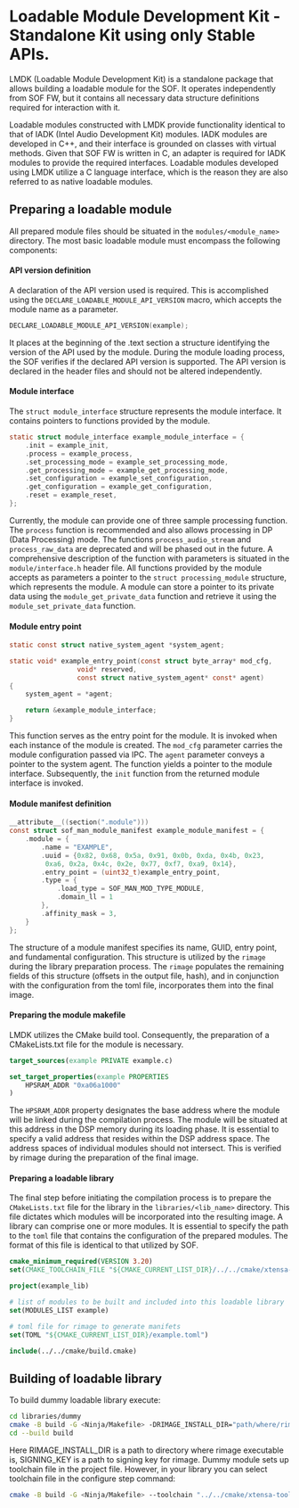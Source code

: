 # Loadable Module Development Kit - Standalone Kit using only Stable APIs.

LMDK (Loadable Module Development Kit) is a standalone package that allows building a loadable module for the SOF. It operates independently from SOF FW, but it contains all necessary data structure definitions required for interaction with it.

Loadable modules constructed with LMDK provide functionality identical to that of IADK (Intel Audio Development Kit) modules. IADK modules are developed in C++, and their interface is grounded on classes with virtual methods. Given that SOF FW is written in C, an adapter is required for IADK modules to provide the required interfaces. Loadable modules developed using LMDK utilize a C language interface, which is the reason they are also referred to as native loadable modules.


## Preparing a loadable module

All prepared module files should be situated in the `modules/<module_name>` directory. The most basic loadable module must encompass the following components:


#### API version definition
A declaration of the API version used is required. This is accomplished using the `DECLARE_LOADABLE_MODULE_API_VERSION` macro, which accepts the module name as a parameter.

```C
DECLARE_LOADABLE_MODULE_API_VERSION(example);
```
It places at the beginning of the .text section a structure identifying the version of the API used by the module. During the module loading process, the SOF verifies if the declared API version is supported. The API version is declared in the header files and should not be altered independently.


#### Module interface

The `struct module_interface` structure represents the module interface. It contains pointers to functions provided by the module.

```C
static struct module_interface example_module_interface = {
	.init = example_init,
	.process = example_process,
	.set_processing_mode = example_set_processing_mode,
 	.get_processing_mode = example_get_processing_mode,
	.set_configuration = example_set_configuration,
	.get_configuration = example_get_configuration,
	.reset = example_reset,
};
```

Currently, the module can provide one of three sample processing function. The `process` function is recommended and also allows processing in DP (Data Processing) mode. The functions `process_audio_stream` and `process_raw_data` are deprecated and will be phased out in the future. A comprehensive description of the function with parameters is situated in the `module/interface.h` header file. All functions provided by the module accepts as parameters a pointer to the `struct processing_module` structure, which represents the module. A module can store a pointer to its private data using the `module_get_private_data` function and retrieve it using the `module_set_private_data` function.


#### Module entry point

```C
static const struct native_system_agent *system_agent;

static void* example_entry_point(const struct byte_array* mod_cfg,
				 void* reserved,
				 const struct native_system_agent* const* agent)
{
	system_agent = *agent;

	return &example_module_interface;
}
```

This function serves as the entry point for the module. It is invoked when each instance of the module is created. The `mod_cfg` parameter carries the module configuration passed via IPC. The `agent` parameter conveys a pointer to the system agent. The function yields a pointer to the module interface. Subsequently, the `init` function from the returned module interface is invoked.

#### Module manifest definition

```C
__attribute__((section(".module")))
const struct sof_man_module_manifest example_module_manifest = {
    .module = {
        .name = "EXAMPLE",
        .uuid = {0x82, 0x68, 0x5a, 0x91, 0x0b, 0xda, 0x4b, 0x23,
		 0xa6, 0x2a, 0x4c, 0x2e, 0x77, 0xf7, 0xa9, 0x14},
        .entry_point = (uint32_t)example_entry_point,
        .type = {
            .load_type = SOF_MAN_MOD_TYPE_MODULE,
            .domain_ll = 1
        },
        .affinity_mask = 3,
    }
};
```

The structure of a module manifest specifies its name, GUID, entry point, and fundamental configuration. This structure is utilized by the `rimage` during the library preparation process. The `rimage` populates the remaining fields of this structure (offsets in the output file, hash), and in conjunction with the configuration from the toml file, incorporates them into the final image.


#### Preparing the module makefile

LMDK utilizes the CMake build tool. Consequently, the preparation of a CMakeLists.txt file for the module is necessary.

```cmake
target_sources(example PRIVATE example.c)

set_target_properties(example PROPERTIES
    HPSRAM_ADDR "0xa06a1000"
)
```

The `HPSRAM_ADDR` property designates the base address where the module will be linked during the compilation process. The module will be situated at this address in the DSP memory during its loading phase. It is essential to specify a valid address that resides within the DSP address space. The address spaces of individual modules should not intersect. This is verified by rimage during the preparation of the final image.


#### Preparing a loadable library

The final step before initiating the compilation process is to prepare the `CMakeLists.txt` file for the library in the `libraries/<lib_name>` directory. This file dictates which modules will be incorporated into the resulting image. A library can comprise one or more modules. It is essential to specify the path to the `toml` file that contains the configuration of the prepared modules. The format of this file is identical to that utilized by SOF.

```cmake
cmake_minimum_required(VERSION 3.20)
set(CMAKE_TOOLCHAIN_FILE "${CMAKE_CURRENT_LIST_DIR}/../../cmake/xtensa-toolchain.cmake")

project(example_lib)

# list of modules to be built and included into this loadable library
set(MODULES_LIST example)

# toml file for rimage to generate manifets
set(TOML "${CMAKE_CURRENT_LIST_DIR}/example.toml")

include(../../cmake/build.cmake)
```


## Building of loadable library

To build dummy loadable library execute:

```bash
cd libraries/dummy
cmake -B build -G <Ninja/Makefile> -DRIMAGE_INSTALL_DIR="path/where/rimage/executable/is" -DSIGNING_KEY="path/to/key"
cd --build build
```

Here RIMAGE_INSTALL_DIR is a path to directory where rimage executable is, SIGNING_KEY is a path to signing key for rimage. Dummy module sets up toolchain file in the project file. However, in your library you can select toolchain file in the configure step command:

```bash
cmake -B build -G <Ninja/Makefile> --toolchain "../../cmake/xtensa-toolchain.cmake" -DSIGNING_KEY="path/to/key"
```
